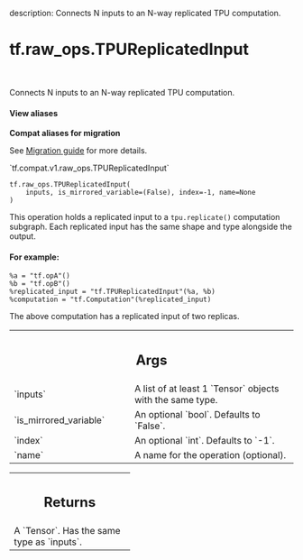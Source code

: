 description: Connects N inputs to an N-way replicated TPU computation.

<div itemscope itemtype="http://developers.google.com/ReferenceObject">
<meta itemprop="name" content="tf.raw_ops.TPUReplicatedInput" />
<meta itemprop="path" content="Stable" />
</div>

# tf.raw_ops.TPUReplicatedInput

<!-- Insert buttons and diff -->

<table class="tfo-notebook-buttons tfo-api nocontent" align="left">

</table>



Connects N inputs to an N-way replicated TPU computation.

<section class="expandable">
  <h4 class="showalways">View aliases</h4>
  <p>
<b>Compat aliases for migration</b>
<p>See
<a href="https://www.tensorflow.org/guide/migrate">Migration guide</a> for
more details.</p>
<p>`tf.compat.v1.raw_ops.TPUReplicatedInput`</p>
</p>
</section>

<pre class="devsite-click-to-copy prettyprint lang-py tfo-signature-link">
<code>tf.raw_ops.TPUReplicatedInput(
    inputs, is_mirrored_variable=(False), index=-1, name=None
)
</code></pre>



<!-- Placeholder for "Used in" -->

This operation holds a replicated input to a `tpu.replicate()` computation subgraph.
Each replicated input has the same shape and type alongside the output.

#### For example:


```
%a = "tf.opA"()
%b = "tf.opB"()
%replicated_input = "tf.TPUReplicatedInput"(%a, %b)
%computation = "tf.Computation"(%replicated_input)
```
The above computation has a replicated input of two replicas.

<!-- Tabular view -->
 <table class="responsive fixed orange">
<colgroup><col width="214px"><col></colgroup>
<tr><th colspan="2"><h2 class="add-link">Args</h2></th></tr>

<tr>
<td>
`inputs`
</td>
<td>
A list of at least 1 `Tensor` objects with the same type.
</td>
</tr><tr>
<td>
`is_mirrored_variable`
</td>
<td>
An optional `bool`. Defaults to `False`.
</td>
</tr><tr>
<td>
`index`
</td>
<td>
An optional `int`. Defaults to `-1`.
</td>
</tr><tr>
<td>
`name`
</td>
<td>
A name for the operation (optional).
</td>
</tr>
</table>



<!-- Tabular view -->
 <table class="responsive fixed orange">
<colgroup><col width="214px"><col></colgroup>
<tr><th colspan="2"><h2 class="add-link">Returns</h2></th></tr>
<tr class="alt">
<td colspan="2">
A `Tensor`. Has the same type as `inputs`.
</td>
</tr>

</table>

